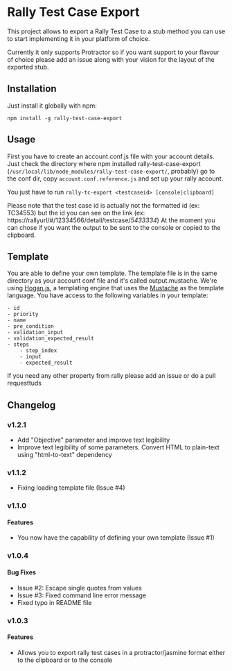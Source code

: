 # Rally Test Case Export

This project allows to export a Rally Test Case to a stub method you can use to start implementing it in your platform of choice.

Currently it only supports Protractor so if you want support to your flavour of choice please add an issue along with your vision for the layout of the exported stub.

## Installation

Just install it globally with npm:

    npm install -g rally-test-case-export

## Usage

First you have to create an account.conf.js file with your account details. Just check the directory where npm installed rally-test-case-export (`/usr/local/lib/node_modules/rally-test-case-export/`, probably) go to the conf dir, copy `account.conf.reference.js` and set up your rally account.

You just have to run `rally-tc-export <testcaseid> [console|clipboard]`

Please note that the test case id is actually not the formatted id (ex: TC34553) but the id you can see on the link (ex: https://rallyurl/#/12334566/detail/testcase/*5433334*)
At the moment you can chose if you want the output to be sent to the console or copied to the clipboard.

## Template

You are able to define your own template. The template file is in the same directory as your account conf file and it's called output.mustache.
We're using [Hogan.js](http://twitter.github.io/hogan.js/), a templating engine that uses the [Mustache](http://mustache.github.io/) as the template language.
You have access to the following variables in your template:

    - id
    - priority
    - name
    - pre_condition
    - validation_input
    - validation_expected_result
    - steps
        - step_index
        - input
        - expected_result

If you need any other property from rally please add an issue or do a pull requesttuds

## Changelog

### v1.2.1
 - Add "Objective" parameter and improve text legibility
 - Improve text legibility of some parameters. Convert HTML to plain-text using "html-to-text" dependency

### v1.1.2

- Fixing loading template file (Issue #4)

### v1.1.0

#### Features

- You now have the capability of defining your own template (Issue #1)

### v1.0.4

#### Bug Fixes

- Issue #2: Escape single quotes from values
- Issue #3: Fixed command line error message
- Fixed typo in README file

### v1.0.3

#### Features

- Allows you to export rally test cases in a protractor/jasmine format either to the clipboard or to the console
